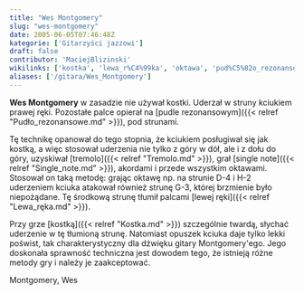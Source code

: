 ```yaml
---
title: "Wes Montgomery"
slug: "wes-montgomery"
date: 2005-06-05T07:46:48Z
kategorie: ['Gitarzyści jazzowi']
draft: false
contributor: 'MaciejBlizinski'
wikilinks: ['kostka', 'lewa_r%C4%99ka', 'oktawa', 'pud%C5%82o_rezonansowe', 'single_note', 'tremolo']
aliases: ['/gitara/Wes_Montgomery']
---
```

**Wes Montgomery** w zasadzie nie używał kostki. Uderzał w struny
kciukiem prawej ręki. Pozostałe palce opierał na [pudle
rezonansowym]({{< relref "Pudło_rezonansowe.md" >}}), pod strunami.

Tę technikę opanował do tego stopnia, że kciukiem posługiwał się jak
kostką, a więc stosował uderzenia nie tylko z góry w dół, ale i z dołu
do góry, uzyskiwał [tremolo]({{< relref "Tremolo.md" >}}), grał [single
note]({{< relref "Single_note.md" >}}), akordami i przede wszystkim
oktawami<!-- link nie odnosił się do niczego: 'Wes Montgomery' (PosixPath('Wes_Montgomery.md')) links to 'oktawa' (PosixPath('/no/path/exists')) and that does not exist -->. Stosował on taką metodę: grając oktawę
np. na strunie D-4 i H-2 uderzeniem kciuka atakował również strunę G-3,
której brzmienie było niepożądane. Tę środkową strunę tłumił palcami
[lewej ręki]({{< relref "Lewa_ręka.md" >}}).

Przy grze [kostką]({{< relref "Kostka.md" >}}) szczególnie twardą, słychać
uderzenie w tę tłumioną strunę. Natomiast opuszek kciuka daje tylko
lekki poświst, tak charakterystyczny dla dźwięku gitary Montgomery'ego.
Jego doskonała sprawność techniczna jest dowodem tego, że istnieją różne
metody gry i należy je zaakceptować.

Montgomery, Wes<!-- link nie odnosił się do niczego: 'Wes Montgomery' (PosixPath('Wes_Montgomery.md')) links to 'Kategoria:gitarzyści_jazzowi' (PosixPath('/no/path/exists')) and that does not exist -->
